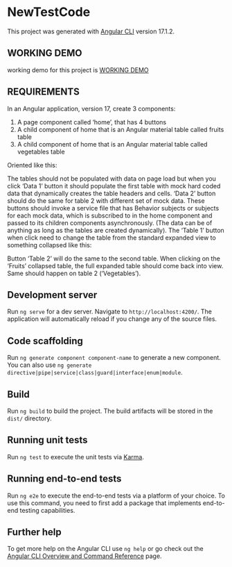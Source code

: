 # NewTestCode

This project was generated with [Angular CLI](https://github.com/angular/angular-cli) version 17.1.2.

## WORKING DEMO
working demo for this project is [WORKING DEMO](https://coding-test-phi.vercel.app/)

## REQUIREMENTS
In an Angular application, version 17, create 3 components:
1.	A page component called ‘home’, that has 4 buttons
2.	A child component of home that is an Angular material table called fruits table
3.	A child component of home that is an Angular material table called vegetables table

Oriented like this:
 

The tables should not be populated with data on page load but when you click ‘Data 1’ button it should populate the first table with mock hard coded data that dynamically creates the table headers and cells. ‘Data 2’ button should do the same for table 2 with different set of mock data. These buttons should invoke a service file that has Behavior subjects or subjects for each mock data, which is subscribed to in the home component and passed to its children components asynchronously. (The data can be of anything as long as the tables are created dynamically).
The ‘Table 1’ button when click need to change the table from the standard expanded view to something collapsed like this:
 
Button ‘Table 2’ will do the same to the second table.
When clicking on the ‘Fruits’ collapsed table, the full expanded table should come back into view. Same should happen on table 2 (‘Vegetables’).



## Development server

Run `ng serve` for a dev server. Navigate to `http://localhost:4200/`. The application will automatically reload if you change any of the source files.

## Code scaffolding

Run `ng generate component component-name` to generate a new component. You can also use `ng generate directive|pipe|service|class|guard|interface|enum|module`.

## Build

Run `ng build` to build the project. The build artifacts will be stored in the `dist/` directory.

## Running unit tests

Run `ng test` to execute the unit tests via [Karma](https://karma-runner.github.io).

## Running end-to-end tests

Run `ng e2e` to execute the end-to-end tests via a platform of your choice. To use this command, you need to first add a package that implements end-to-end testing capabilities.

## Further help

To get more help on the Angular CLI use `ng help` or go check out the [Angular CLI Overview and Command Reference](https://angular.io/cli) page.
